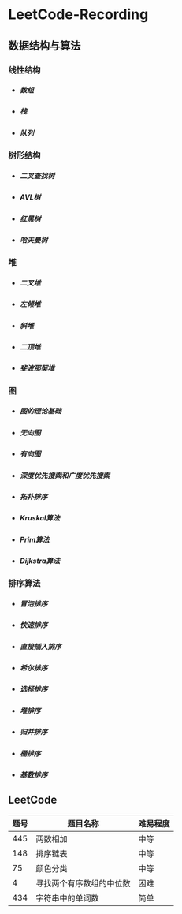 # LeetCode-Recording
## 数据结构与算法

### 线性结构

+ ##### 数组

+ ##### 栈

+ ##### 队列

### 树形结构

+ ##### 二叉查找树

+ ##### AVL树

+ ##### 红黑树

+ ##### 哈夫曼树

### 堆

+ ##### 二叉堆

+ ##### 左倾堆

+ ##### 斜堆

+ ##### 二顶堆

+ ##### 斐波那契堆

### 图

+ ##### 图的理论基础

+ ##### 无向图

+ ##### 有向图

+ ##### 深度优先搜索和广度优先搜索

+ ##### 拓扑排序

+ ##### Kruskal算法

+ ##### Prim算法

+ ##### Dijkstra算法

### 排序算法

+ ##### 冒泡排序

+ ##### 快速排序

+ ##### 直接插入排序

+ ##### 希尔排序

+ ##### 选择排序

+ ##### 堆排序

+ ##### 归并排序

+ ##### 桶排序

+ ##### 基数排序

## LeetCode

 

| 题号 | 题目名称                 | 难易程度 |
| ---- | ------------------------ | -------- |
| 445  | 两数相加                 | 中等     |
| 148  | 排序链表                 | 中等     |
| 75   | 颜色分类                 | 中等     |
| 4    | 寻找两个有序数组的中位数    | 困难     |
| 434  | 字符串中的单词数           | 简单    |
